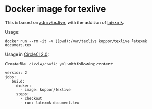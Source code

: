 # Docker image for texlive

This is based on [adnrv/texlive](https://hub.docker.com/r/adnrv/texlive/), with the addition of [latexmk](https://www.ctan.org/pkg/latexmk/).

Usage:

    docker run --rm -it -v $(pwd):/var/texlive koppor/texlive latexmk document.tex

Usage in [CircleCI 2.0](https://circleci.com/docs/2.0/):

Create file `.circle/config.yml` with following content:

```
version: 2
jobs:
   build:
     docker:
       - image: koppor/texlive
     steps:
       - checkout
       - run: latexmk document.tex
```
